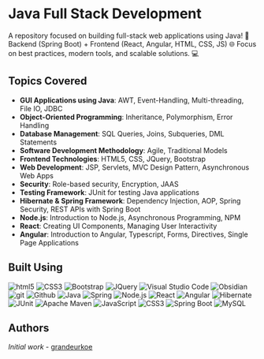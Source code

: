 # Java Full Stack Development

A repository focused on building full-stack web applications using Java! 🚀 Backend (Spring Boot) + Frontend (React, Angular, HTML, CSS, JS) 🌐 Focus on best practices, modern tools, and scalable solutions. 💻

## Topics Covered

- **GUI Applications using Java**: AWT, Event-Handling, Multi-threading, File IO, JDBC
- **Object-Oriented Programming**: Inheritance, Polymorphism, Error Handling
- **Database Management**: SQL Queries, Joins, Subqueries, DML Statements
- **Software Development Methodology**: Agile, Traditional Models
- **Frontend Technologies**: HTML5, CSS, JQuery, Bootstrap
- **Web Development**: JSP, Servlets, MVC Design Pattern, Asynchronous Web Apps
- **Security**: Role-based security, Encryption, JAAS
- **Testing Framework**: JUnit for testing Java applications
- **Hibernate & Spring Framework**: Dependency Injection, AOP, Spring Security, REST APIs with Spring Boot
- **Node.js**: Introduction to Node.js, Asynchronous Programming, NPM
- **React**: Creating UI Components, Managing User Interactivity
- **Angular**: Introduction to Angular, Typescript, Forms, Directives, Single Page Applications

## Built Using

<p>
  <img alt="html5" src="https://img.shields.io/badge/-HTML5-e34f26?style=flat-square&logo=html5&logoColor=white" />
  <img alt="CSS3" src="https://img.shields.io/badge/-CSS3-264de4?style=flat-square&logo=css3&logoColor=white" />
  <img alt="Bootstrap" src="https://img.shields.io/badge/-Bootstrap-59287a?style=flat-square&logo=bootstrap&logoColor=white" />
  <img alt="JQuery" src="https://img.shields.io/badge/-JQuery-0769ad?style=flat-square&logo=jquery&logoColor=white" />
  <img alt="Visual Studio Code" src="https://img.shields.io/badge/-Visual%20Studio%20Code-0078d7?style=flat-square&logo=visualstudiocode&logoColor=white" />
  <img alt="Obsidian" src="https://img.shields.io/badge/Obsidian-7E1DFB?style=flat-square&logo=obsidian&logoColor=white" />
  <img alt="git" src="https://img.shields.io/badge/-Git-f34f29?style=flat-square&logo=git&logoColor=white" />
  <img alt="Github" src="https://img.shields.io/badge/-Github-14232c?style=flat-square&logo=github&logoColor=white" />
  <img alt="Java" src="https://img.shields.io/badge/Java-007396?style=flat-square&logo=java&logoColor=white" />
  <img alt="Spring" src="https://img.shields.io/badge/-Spring%20Boot-6DB33F?style=flat-square&logo=spring&logoColor=white" />
  <img alt="Node.js" src="https://img.shields.io/badge/-Node.js-339933?style=flat-square&logo=node.js&logoColor=white" />
  <img alt="React" src="https://img.shields.io/badge/-React-61DAFB?style=flat-square&logo=react&logoColor=white" />
  <img alt="Angular" src="https://img.shields.io/badge/-Angular-d50032?style=flat-square&logo=angular&logoColor=white" />
  <img alt="Hibernate" src="https://img.shields.io/badge/-Hibernate-59616f?style=flat-square&logo=hibernate&logoColor=white" />
  <img alt="JUnit" src="https://img.shields.io/badge/-JUnit-25A162?style=flat-square&logo=junit5&logoColor=white" />
  <img alt="Apache Maven" src="https://img.shields.io/badge/-Apache%20Maven-c71a36?style=flat-square&logo=apachemaven&logoColor=white" />
  <img alt="JavaScript" src="https://img.shields.io/badge/-JavaScript-F7DF1E?style=flat-square&logo=javascript&logoColor=black" />
  <img alt="CSS3" src="https://img.shields.io/badge/-TypeScript-3178C6?style=flat-square&logo=typescript&logoColor=white" />
  <img alt="Spring Boot" src="https://img.shields.io/badge/-Spring%20Boot-6DB33F?style=flat-square&logo=spring&logoColor=white" />
  <img alt="MySQL" src="https://img.shields.io/badge/-MySQL-4479A1?style=flat-square&logo=mysql&logoColor=white" />
</p>

## Authors

*Initial work* - [grandeurkoe](https://github.com/grandeurkoe)
